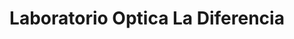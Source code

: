 ---
title: "Laboratorio Optica La Diferencia"
url: /quito/laboratorio-optica-la-diferencia/
shop: Optiker
---